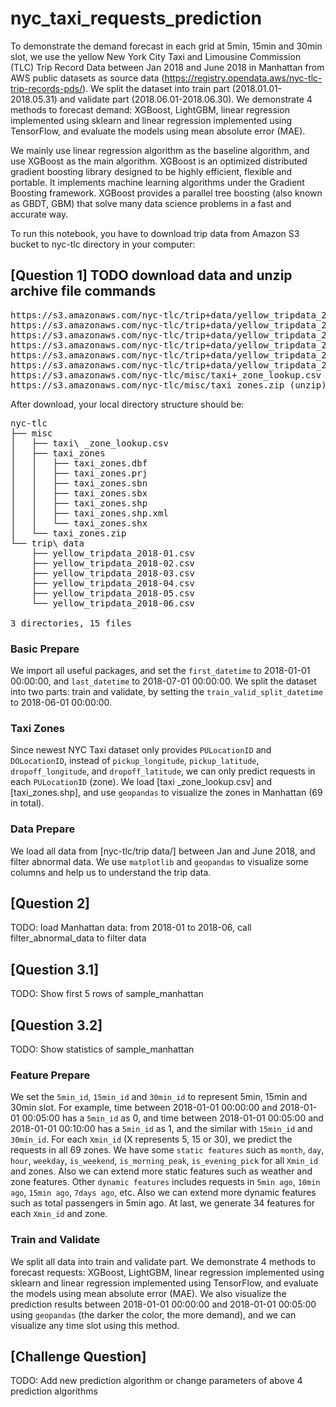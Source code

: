# nyc_taxi_requests_prediction
To demonstrate the demand forecast in each grid at 5min, 15min and 30min slot, we use the yellow New York City Taxi and Limousine Commission (TLC) Trip Record Data between Jan 2018 and June 2018 in Manhattan from AWS public datasets as source data (https://registry.opendata.aws/nyc-tlc-trip-records-pds/). We split the dataset into train part (2018.01.01-2018.05.31) and validate part (2018.06.01-2018.06.30). We demonstrate 4 methods to forecast demand: XGBoost, LightGBM, linear regression implemented using sklearn and linear regression implemented using TensorFlow, and evaluate the models using mean absolute error (MAE).

We mainly use linear regression algorithm as the baseline algorithm, and use XGBoost as the main algorithm. XGBoost is an optimized distributed gradient boosting library designed to be highly efficient, flexible and portable. It implements machine learning algorithms under the Gradient Boosting framework. XGBoost provides a parallel tree boosting (also known as GBDT, GBM) that solve many data science problems in a fast and accurate way.

To run this notebook, you have to download trip data from Amazon S3 bucket to nyc-tlc directory in your computer:

## [Question 1] TODO download data and unzip archive file commands
<pre>
https://s3.amazonaws.com/nyc-tlc/trip+data/yellow_tripdata_2018-01.csv
https://s3.amazonaws.com/nyc-tlc/trip+data/yellow_tripdata_2018-02.csv
https://s3.amazonaws.com/nyc-tlc/trip+data/yellow_tripdata_2018-03.csv
https://s3.amazonaws.com/nyc-tlc/trip+data/yellow_tripdata_2018-04.csv
https://s3.amazonaws.com/nyc-tlc/trip+data/yellow_tripdata_2018-05.csv
https://s3.amazonaws.com/nyc-tlc/trip+data/yellow_tripdata_2018-06.csv
https://s3.amazonaws.com/nyc-tlc/misc/taxi+_zone_lookup.csv
https://s3.amazonaws.com/nyc-tlc/misc/taxi_zones.zip (unzip)
</pre>

After download, your local directory structure should be:

<pre>
nyc-tlc
├── misc
│   ├── taxi\ _zone_lookup.csv
│   ├── taxi_zones
│   │   ├── taxi_zones.dbf
│   │   ├── taxi_zones.prj
│   │   ├── taxi_zones.sbn
│   │   ├── taxi_zones.sbx
│   │   ├── taxi_zones.shp
│   │   ├── taxi_zones.shp.xml
│   │   └── taxi_zones.shx
│   └── taxi_zones.zip
└── trip\ data
    ├── yellow_tripdata_2018-01.csv
    ├── yellow_tripdata_2018-02.csv
    ├── yellow_tripdata_2018-03.csv
    ├── yellow_tripdata_2018-04.csv
    ├── yellow_tripdata_2018-05.csv
    └── yellow_tripdata_2018-06.csv

3 directories, 15 files
</pre>

### Basic Prepare

We import all useful packages, and set the `first_datetime` to 2018-01-01 00:00:00, and `last_datetime` to 2018-07-01 00:00:00. We split the dataset into two parts: train and validate, by setting the `train_valid_split_datetime` to 2018-06-01 00:00:00.

### Taxi Zones

Since newest NYC Taxi dataset only provides `PULocationID` and `DOLocationID`, instead of `pickup_longitude`, `pickup_latitude`, `dropoff_longitude`, and `dropoff_latitude`, we can only predict requests in each `PULocationID` (zone). We load [taxi _zone_lookup.csv] and [taxi_zones.shp], and use `geopandas` to visualize the zones in Manhattan (69 in total).


### Data Prepare

We load all data from [nyc-tlc/trip data/] between Jan and June 2018, and filter abnormal data. We use `matplotlib` and `geopandas` to visualize some columns and help us to understand the trip data.

## [Question 2]

TODO: load Manhattan data: from 2018-01 to 2018-06, call filter_abnormal_data to filter data

## [Question 3.1]

TODO: Show first 5 rows of sample_manhattan

## [Question 3.2]

TODO: Show statistics of sample_manhattan

### Feature Prepare

We set the `5min_id`, `15min_id` and `30min_id` to represent 5min, 15min and 30min slot. For example, time between 2018-01-01 00:00:00 and 2018-01-01 00:05:00 has a `5min_id` as 0, and time between 2018-01-01 00:05:00 and 2018-01-01 00:10:00 has a `5min_id` as 1, and the similar with `15min_id` and `30min_id`. For each `Xmin_id` (X represents 5, 15 or 30), we predict the requests in all 69 zones. We have some `static features` such as `month`, `day`, `hour`, `weekday`, `is_weekend`, `is_morning_peak`, `is_evening_pick` for all `Xmin_id` and zones. Also we can extend more static features such as weather and zone features. Other `dynamic features` includes requests in `5min ago`, `10min ago`, `15min ago`, `7days ago`, etc. Also we can extend more dynamic features such as total passengers in 5min ago. At last, we generate 34 features for each `Xmin_id` and zone.

### Train and Validate

We split all data into train and validate part. We demonstrate 4 methods to forecast requests: XGBoost, LightGBM, linear regression implemented using sklearn and linear regression implemented using TensorFlow, and evaluate the models using mean absolute error (MAE). We also visualize the prediction results between 2018-01-01 00:00:00 and 2018-01-01 00:05:00 using `geopandas` (the darker the color, the more demand), and we can visualize any time slot using this method.

## [Challenge Question]

TODO: Add new prediction algorithm or change parameters of above 4 prediction algorithms